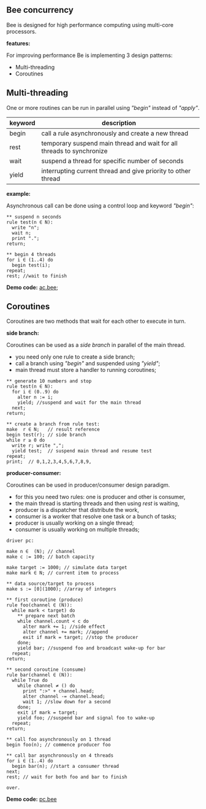 ## Bee concurrency

Bee is designed for high performance computing using multi-core processors.

**features:**

For improving performance Be is implementing 3 design patterns:

* Multi-threading
* Coroutines

## Multi-threading

One or more routines can be run in parallel using _"begin"_ instead of _"apply"_.

keyword | description
--------|----------------------------------------------------------------------
begin   | call a rule asynchronously and create a new thread
rest    | temporary suspend main thread and wait for all threads to synchronize
wait    | suspend a thread for specific number of seconds
yield   | interrupting current thread and give priority to other thread

**example:**

Asynchronous call can be done using a control loop and keyword _"begin"_:

```** suspend n seconds
rule test(n ∈ N):
  write "n";
  wait n;
  print ".";
return;
** begin 4 threads
for i ∈ (1..4) do
  begin test(i);
repeat;
rest; //wait to finish
```

**Demo code:** [ac.bee](./demo/ac.bee);

## Coroutines 

Coroutines are two methods that wait for each other to execute in turn.

**side branch:**

Coroutines can be used as a _side branch_ in parallel of the main thread.

* you need only one rule to create a side branch;
* call a branch using _"begin"_ and suspended using _"yield"_;
* main thread must store a handler to running coroutines;

```
** generate 10 numbers and stop
rule test(n ∈ N):
  for i ∈ (0..9) do
    alter n := i;
    yield; //suspend and wait for the main thread
  next;
return;

** create a branch from rule test:
make  r ∈ N;   // result reference
begin test(r); // side branch 
while r ≥ 0 do
  write r; write ",";
  yield test;  // suspend main thread and resume test 
repeat;
print;  // 0,1,2,3,4,5,6,7,8,9,
```

**producer-consumer:**

Coroutines can be used in producer/consumer design paradigm.

* for this you need two rules: one is producer and other is consumer,
* the main thread is starting threads and then using _rest_ is waiting,
* producer is a dispatcher that distribute the work,
* consumer is a worker that resolve one task or a bunch of tasks;
* producer is usually working on a single thread;
* consumer is usually working on multiple threads;

```
driver pc:

make n ∈  (N); // channel
make c := 100; // batch capacity

make target := 1000; // simulate data target
make mark ∈ N; // current item to process

** data source/target to process
make s := [0](1000); //array of integers
** first coroutine (produce)
rule foo(channel ∈ (N)):
  while mark < target) do 
    ** prepare next batch
    while channel.count < c do
      alter mark += 1; //side effect
      alter channel += mark; //append
      exit if mark = target; //stop the producer
    done;
    yield bar; //suspend foo and broadcast wake-up for bar
  repeat;  
return;
** second coroutine (consume)
rule bar(channel ∈ (N)):  
  while True do
    while channel ≠ () do
      print ":>" + channel.head;  
      alter channel -= channel.head;
      wait 1; //slow down for a second
    done;
    exit if mark = target;          
    yield foo; //suspend bar and signal foo to wake-up
  repeat;  
return;
** call foo asynchronously on 1 thread 
begin foo(n); // commence producer foo 

** call bar asynchronously on 4 threads
for i ∈ (1..4) do
  begin bar(n); //start a consumer thread
next;  
rest; // wait for both foo and bar to finish

over.
``` 

**Demo code:** [pc.bee](./demo/pc.bee)
